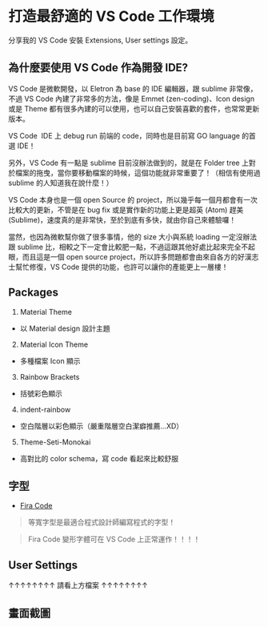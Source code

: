 # 打造最舒適的 VS Code 工作環境

分享我的 VS Code 安裝 Extensions, User settings 設定。

## 為什麼要使用 VS Code 作為開發 IDE?

VS Code 是微軟開發，以 Eletron 為 base 的 IDE 編輯器，跟 sublime 非常像，不過 VS Code 內建了非常多的方法，像是 Emmet (zen-coding)、Icon design 或是 Theme 都有很多內建的可以使用，也可以自己安裝喜歡的套件，也常常更新版本。

VS Code  IDE 上 debug run 前端的 code，同時也是目前寫 GO language 的首選 IDE！

另外，VS Code 有一點是 sublime 目前沒辦法做到的，就是在 Folder tree 上對於檔案的拖曳，當你要移動檔案的時候，這個功能就非常重要了！（相信有使用過  sublime 的人知道我在說什麼！）

VS Code 本身也是一個 open Source 的 project，所以幾乎每一個月都會有一次比較大的更新，不管是在 bug fix 或是實作新的功能上更是超英 (Atom) 趕美 (Sublime)，速度真的是非常快，至於到底有多快，就由你自己來體驗囉！

當然，也因為微軟幫你做了很多事情，他的 size 大小與系統 loading 一定沒辦法跟 sublime 比，相較之下一定會比較肥一點，不過這跟其他好處比起來完全不起眼，而且這是一個 open source project，所以許多問題都會由來自各方的好漢志士幫忙修復，VS Code 提供的功能，也許可以讓你的產能更上一層樓！

## Packages

1. Material Theme

 * 以 Material design 設計主題
   
2. Material Icon Theme
    
 * 多種檔案 Icon 顯示
   
3. Rainbow Brackets

 * 括號彩色顯示

4. indent-rainbow

 * 空白階層以彩色顯示（嚴重階層空白潔癖推薦...XD）
   
5. Theme-Seti-Monokai

 * 高對比的 color schema，寫 code 看起來比較舒服
 
## 字型

* [Fira Code](https://github.com/tonsky/FiraCode)

> 等寬字型是最適合程式設計師編寫程式的字型！

> Fira Code 變形字體可在 VS Code 上正常運作！！！！

## User Settings

↑↑↑↑↑↑↑↑ 請看上方檔案 ↑↑↑↑↑↑↑↑

## 畫面截圖
